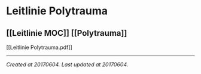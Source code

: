 # Leitlinie Polytrauma
 [[Leitlinie MOC]] [[Polytrauma]] 
---

[[Leitlinie Polytrauma.pdf]]


---

_Created at 20170604._
_Last updated at 20170604._



